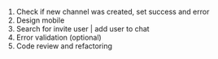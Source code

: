 1. Check if new channel was created, set success and error
2. Design mobile
3. Search for invite user | add user to chat
4. Error validation (optional)
5. Code review and refactoring
